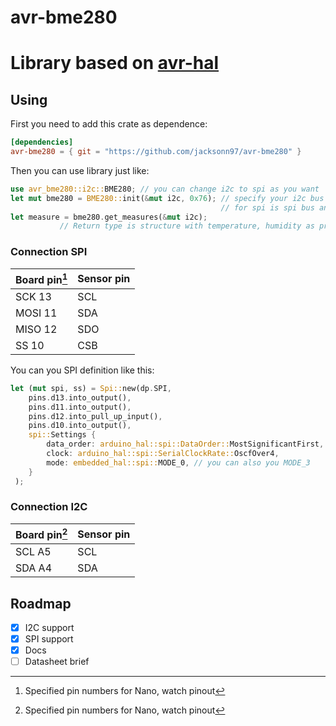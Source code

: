 # avr-bme280

Library based on [avr-hal](https://github.com/Rahix/avr-hal)
=

## Using
First you need to add this crate as dependence:
```toml
[dependencies]
avr-bme280 = { git = "https://github.com/jacksonn97/avr-bme280" }
```
Then you can use library just like:
```rust
use avr_bme280::i2c::BME280; // you can change i2c to spi as you want
let mut bme280 = BME280::init(&mut i2c, 0x76); // specify your i2c bus and address of sensor
                                               // for spi is spi bus and SS pin
let measure = bme280.get_measures(&mut i2c);
           // Return type is structure with temperature, humidity as pressure
```

### Connection SPI
| Board pin[^nano] | Sensor pin |
| ------- | --- |
| SCK 13  | SCL |
| MOSI 11 | SDA |
| MISO 12 | SDO |
| SS 10   | CSB |


You can you SPI definition like this:
```rust
let (mut spi, ss) = Spi::new(dp.SPI,
    pins.d13.into_output(),
    pins.d11.into_output(),
    pins.d12.into_pull_up_input(),
    pins.d10.into_output(),
    spi::Settings {
        data_order: arduino_hal::spi::DataOrder::MostSignificantFirst,
        clock: arduino_hal::spi::SerialClockRate::OscfOver4,
        mode: embedded_hal::spi::MODE_0, // you can also you MODE_3
    }
 );
```

### Connection I2C

| Board pin[^nano] | Sensor pin |
| --- | --- |
| SCL A5 | SCL |
| SDA A4 | SDA |

[^nano]: Specified pin numbers for Nano, watch pinout

## Roadmap
- [x] I2C support
- [x] SPI support
- [x] Docs
- [ ] Datasheet brief
